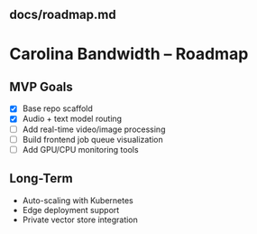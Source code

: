 ## docs/roadmap.md
# Carolina Bandwidth – Roadmap

## MVP Goals
- [x] Base repo scaffold
- [x] Audio + text model routing
- [ ] Add real-time video/image processing
- [ ] Build frontend job queue visualization
- [ ] Add GPU/CPU monitoring tools

## Long-Term
- Auto-scaling with Kubernetes
- Edge deployment support
- Private vector store integration

